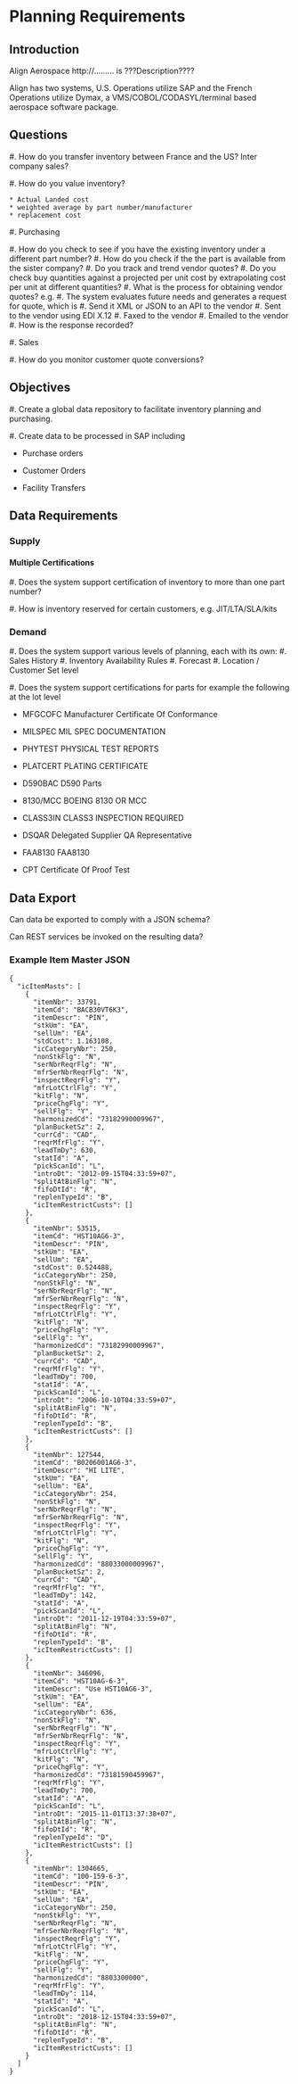 # Planning Requirements

## Introduction

Align Aerospace http://......... is ???Description????

Align has two systems, U.S. Operations utilize SAP and the French Operations 
utilize Dymax, a VMS/COBOL/CODASYL/terminal based aerospace software package.

## Questions

#.  How do you transfer inventory between France and the US? Inter company sales?

#.  How do you value inventory?
    
    * Actual Landed cost
    * weighted average by part number/manufacturer
    * replacement cost

#. Purchasing
   
   #. How do you check to see if you have the existing inventory under a different part number?
   #. How do you check if the the part is available from the sister company?
   #. Do you track and trend vendor quotes?
   #. Do you check buy quantities against a projected per unit cost by extrapolating cost per unit at 
different quantities?
   #. What is the process for obtaining vendor quotes?  e.g.
      #. The system evaluates future needs and generates a request for quote, which is 
         #. Send it XML or JSON to an API to the vendor
         #. Sent to the vendor using EDI X.12
         #. Faxed to the vendor
         #. Emailed to the vendor
      #. How is the response recorded?
   
#. Sales
   
   #. How do you monitor customer quote conversions?
 

## Objectives

#. Create a global data repository to facilitate inventory planning and purchasing.

#. Create data to be processed in SAP including

* Purchase orders

* Customer Orders

* Facility Transfers

## Data Requirements

### Supply

#### Multiple Certifications

#. Does the system support certification of inventory to more than one part number?

#. How is inventory reserved for certain customers, e.g. JIT/LTA/SLA/kits

### Demand

#. Does the system support various levels of planning, each with its own:
   #. Sales History
   #. Inventory Availability Rules
   #. Forecast
   #. Location / Customer Set level

#. Does the system support certifications for parts for example the following at the lot level

* MFGCOFC  Manufacturer Certificate Of Conformance

* MILSPEC  MIL SPEC DOCUMENTATION

* PHYTEST  PHYSICAL TEST REPORTS

* PLATCERT PLATING CERTIFICATE

* D590BAC  D590 Parts

* 8130/MCC BOEING 8130 OR MCC

* CLASS3IN CLASS3 INSPECTION REQUIRED

* DSQAR    Delegated Supplier QA Representative

* FAA8130  FAA8130

* CPT      Certificate Of Proof Test

## Data Export

Can data be exported to comply with a JSON schema?

Can REST services be invoked on the resulting data?

### Example Item Master  JSON

```
{
  "icItemMasts": [
    {
      "itemNbr": 33791,
      "itemCd": "BACB30VT6K3",
      "itemDescr": "PIN",
      "stkUm": "EA",
      "sellUm": "EA",
      "stdCost": 1.163108,
      "icCategoryNbr": 250,
      "nonStkFlg": "N",
      "serNbrReqrFlg": "N",
      "mfrSerNbrReqrFlg": "N",
      "inspectReqrFlg": "Y",
      "mfrLotCtrlFlg": "Y",
      "kitFlg": "N",
      "priceChgFlg": "Y",
      "sellFlg": "Y",
      "harmonizedCd": "73182990009967",
      "planBucketSz": 2,
      "currCd": "CAD",
      "reqrMfrFlg": "Y",
      "leadTmDy": 630,
      "statId": "A",
      "pickScanId": "L",
      "introDt": "2012-09-15T04:33:59+07",
      "splitAtBinFlg": "N",
      "fifoDtId": "R",
      "replenTypeId": "B",
      "icItemRestrictCusts": []
    },
    {
      "itemNbr": 53515,
      "itemCd": "HST10AG6-3",
      "itemDescr": "PIN",
      "stkUm": "EA",
      "sellUm": "EA",
      "stdCost": 0.524488,
      "icCategoryNbr": 250,
      "nonStkFlg": "N",
      "serNbrReqrFlg": "N",
      "mfrSerNbrReqrFlg": "N",
      "inspectReqrFlg": "Y",
      "mfrLotCtrlFlg": "Y",
      "kitFlg": "N",
      "priceChgFlg": "Y",
      "sellFlg": "Y",
      "harmonizedCd": "73182990009967",
      "planBucketSz": 2,
      "currCd": "CAD",
      "reqrMfrFlg": "Y",
      "leadTmDy": 700,
      "statId": "A",
      "pickScanId": "L",
      "introDt": "2006-10-10T04:33:59+07",
      "splitAtBinFlg": "N",
      "fifoDtId": "R",
      "replenTypeId": "B",
      "icItemRestrictCusts": []
    },
    {
      "itemNbr": 127544,
      "itemCd": "B0206001AG6-3",
      "itemDescr": "HI LITE",
      "stkUm": "EA",
      "sellUm": "EA",
      "icCategoryNbr": 254,
      "nonStkFlg": "N",
      "serNbrReqrFlg": "N",
      "mfrSerNbrReqrFlg": "N",
      "inspectReqrFlg": "Y",
      "mfrLotCtrlFlg": "Y",
      "kitFlg": "N",
      "priceChgFlg": "Y",
      "sellFlg": "Y",
      "harmonizedCd": "88033000009967",
      "planBucketSz": 2,
      "currCd": "CAD",
      "reqrMfrFlg": "Y",
      "leadTmDy": 142,
      "statId": "A",
      "pickScanId": "L",
      "introDt": "2011-12-19T04:33:59+07",
      "splitAtBinFlg": "N",
      "fifoDtId": "R",
      "replenTypeId": "B",
      "icItemRestrictCusts": []
    },
    {
      "itemNbr": 346096,
      "itemCd": "HST10AG-6-3",
      "itemDescr": "Use HST10AG6-3",
      "stkUm": "EA",
      "sellUm": "EA",
      "icCategoryNbr": 636,
      "nonStkFlg": "N",
      "serNbrReqrFlg": "N",
      "mfrSerNbrReqrFlg": "N",
      "inspectReqrFlg": "Y",
      "mfrLotCtrlFlg": "Y",
      "kitFlg": "N",
      "priceChgFlg": "Y",
      "harmonizedCd": "73181590459967",
      "reqrMfrFlg": "Y",
      "leadTmDy": 700,
      "statId": "A",
      "pickScanId": "L",
      "introDt": "2015-11-01T13:37:38+07",
      "splitAtBinFlg": "N",
      "fifoDtId": "R",
      "replenTypeId": "D",
      "icItemRestrictCusts": []
    },
    {
      "itemNbr": 1304665,
      "itemCd": "100-159-6-3",
      "itemDescr": "PIN",
      "stkUm": "EA",
      "sellUm": "EA",
      "icCategoryNbr": 250,
      "nonStkFlg": "Y",
      "serNbrReqrFlg": "N",
      "mfrSerNbrReqrFlg": "N",
      "inspectReqrFlg": "Y",
      "mfrLotCtrlFlg": "Y",
      "kitFlg": "N",
      "priceChgFlg": "Y",
      "sellFlg": "Y",
      "harmonizedCd": "8803300000",
      "reqrMfrFlg": "Y",
      "leadTmDy": 114,
      "statId": "A",
      "pickScanId": "L",
      "introDt": "2018-12-15T04:33:59+07",
      "splitAtBinFlg": "N",
      "fifoDtId": "R",
      "replenTypeId": "B",
      "icItemRestrictCusts": []
    }
  ]
}
```


